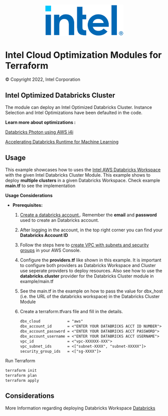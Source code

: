 <p align="center">
  <img src="https://github.com/intel/terraform-intel-databricks-cluster/blob/main/images/logo-classicblue-800px.png?raw=true" alt="Intel Logo" width="250"/>
</p>

# Intel Cloud Optimization Modules for Terraform

© Copyright 2022, Intel Corporation

## Intel Optimized Databricks Cluster

The module can deploy an Intel Optimized Databricks Cluster. Instance Selection and Intel Optimizations have been defaulted in the code.

**Learn more about optimizations :**

[Databricks Photon using AWS i4i](https://www.databricks.com/blog/faster-insights-databricks-photon-using-aws-i4i-instances-latest-intel-ice-lake-scalable)

[Accelerating Databricks Runtime for Machine Learning](https://techcommunity.microsoft.com/t5/ai-customer-engineering-team/accelerating-azure-databricks-runtime-for-machine-learning/ba-p/3524273)

## Usage

This example showcases how to uses the [Intel AWS Databricks Workspace](https://registry.terraform.io/modules/intel/aws-databricks/intel/latest) with the given Intel Databricks Cluster Module. This example shows to deploy **multiple clusters** in a given Databricks Workspace. Check example **main.tf** to see the implementation

**Usage Considerations**

<p>

* **Prerequisites:**

  1.  [Create a databricks account.](https://www.databricks.com/try-databricks?itm_data=Homepage-HeroCTA-Trial#account). Remember the **email** and **password** used to create an Databricks account.

  2.  After logging in the account, in the top right corner you can find your **Databricks Account ID**

  3.  Follow the steps here to [create VPC with subnets and security groups](https://docs.databricks.com/administration-guide/cloud-configurations/aws/customer-managed-vpc.html#create-a-vpc) in your AWS Console.

  4.  Configure the **providers.tf** like shown in this example. It is important to configure both providers as Databricks Workspace and Cluster use seperate providers to deploy resources. Also see how to use the **databricks.cluster** provider for the Databricks Cluster module in example/main.tf

  5.  See the main.tf in the example on how to pass the value for dbx_host (i.e. the URL of the databricks workspace) in the Databricks Cluster Module 

  6.  Create a terraform.tfvars file and fill in the details. 

      ```hcl
      dbx_cloud            = "aws"
      dbx_account_id       = <"ENTER YOUR DATABRICKS ACCT ID NUMBER"> 
      dbx_account_password = <"ENTER YOUR DATABRICKS ACCT PASSWORD">
      dbx_account_username = <"ENTER YOUR DATABRICKS ACCT USERNAME">
      vpc_id               = <"vpc-XXXXXX-XXX">
      vpc_subnet_ids       = <["subnet-XXXX", "subnet-XXXXX"]>
      security_group_ids   = <["sg-XXXX"]>
      ```
Run Terraform

```hcl
terraform init  
terraform plan
terraform apply 
```
## Considerations
More Information regarding deploying Databricks Workspace [Databricks](https://registry.terraform.io/providers/databricks/databricks/latest/docs#authentication)
